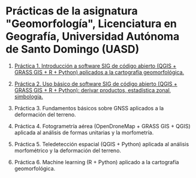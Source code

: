 # Prácticas de la asignatura "Geomorfología", Licenciatura en Geografía, Universidad Autónoma de Santo Domingo (UASD)

1.  [Práctica 1. Introducción a software SIG de código abierto (QGIS + GRASS GIS + R + Python) aplicados a la cartografía geomorfológica.](practica-1.md)

2.  [Práctica 2. Uso básico de software SIG de código abierto (QGIS + GRASS GIS + R + Python): derivar productos, estadística zonal, simbología.](practica-2.md)

3.  Práctica 3. Fundamentos básicos sobre GNSS aplicados a la deformación del terreno.

4.  Práctica 4. Fotogrametría aérea (OpenDroneMap + GRASS GIS + QGIS) aplicada al análisis de formas unitarias y la morfometría.

5.  Práctica 5. Teledetección espacial (QGIS + Python) aplicada al análisis morfométrico y la deformación del terreno.

6.  Práctica 6. Machine learning (R + Python) aplicado a la cartografía geomorfológica.
